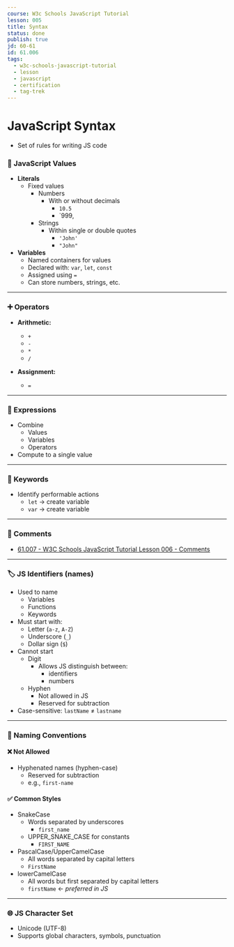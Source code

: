 ```yaml
---
course: W3c Schools JavaScript Tutorial
lesson: 005
title: Syntax
status: done
publish: true
jd: 60-61
id: 61.006
tags:
  - w3c-schools-javascript-tutorial
  - lesson
  - javascript
  - certification
  - tag-trek
---
```


# JavaScript Syntax
- Set of rules for writing JS code
### 🔢 JavaScript Values
- **Literals**
    - Fixed values
        - Numbers
            - With or without decimals
                - `10.5`
                - `999,
        - Strings
            - Within single or double quotes
                - `'John'`
                - `"John"`
- **Variables**
    - Named containers for values
    - Declared with: `var`, `let`, `const`
    - Assigned using `=`
    - Can store numbers, strings, etc.

---

### ➕ Operators

- **Arithmetic:**
    - `+`
    -  `-`
    - `*`
    -  `/`
    
- **Assignment:** 
    - `=`

---

### 🧮 Expressions

- Combine
    - Values
    - Variables
    - Operators
- Compute to a single value

---

### 🔑 Keywords

- Identify performable actions
    - `let` → create variable
    - `var` → create variable

---

### 💬 Comments
- [61.007 - W3C Schools JavaScript Tutorial Lesson 006 - Comments](61.007%20-%20W3C%20Schools%20JavaScript%20Tutorial%20Lesson%20006%20-%20Comments.md)

---

### 🏷️ JS Identifiers (names)
- Used to name
    - Variables
    - Functions
    - Keywords
- Must start with:
    - Letter (`a-z`, `A-Z`)
    - Underscore (`_`)
    - Dollar sign (`$`)
- Cannot start
    - Digit
        - Allows JS distinguish between:
            - identifiers
            - numbers
    - Hyphen
        - Not allowed in JS
        - Reserved for subtraction
- Case-sensitive: `lastName` ≠ `lastname`

---

### 🐫 Naming Conventions
#### ❌ Not Allowed
- Hyphenated names (hyphen-case)
    - Reserved for subtraction
    - e.g., `first-name`
#### ✅ Common Styles
- SnakeCase
    - Words separated by underscores
        - `first_name`
    -  UPPER_SNAKE_CASE for constants
        - `FIRST_NAME`
- PascalCase/UpperCamelCase 
    -  All words separated by capital letters
    - `FirstName`
- lowerCamelCase
    - All words but first separated by capital letters
    - `firstName` ← _preferred in JS_

---

### 🌐 JS Character Set
- Unicode (UTF-8)
- Supports global characters, symbols, punctuation